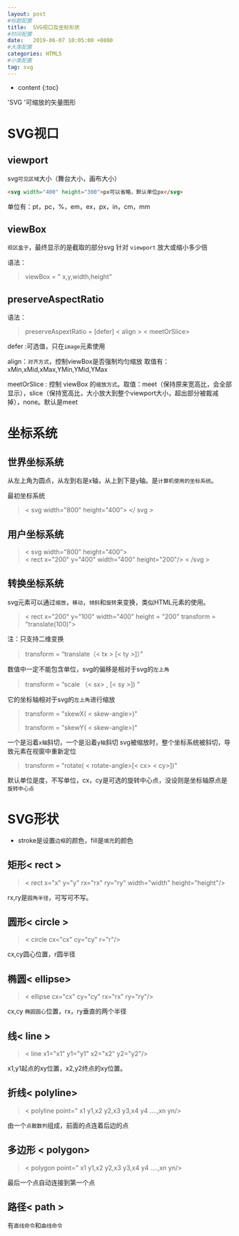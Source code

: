 ```yaml
---
layout: post
#标题配置
title:  SVG视口及坐标形状
#时间配置
date:   2019-06-07 10:05:00 +0800
#大类配置
categories: HTML5
#小类配置
tag: svg
---
```


* content
{:toc}


'SVG '可缩放的矢量图形

SVG视口
=============================

viewport
----------------------------
svg`可见区域`大小（舞台大小，画布大小）
```HTML
<svg width="400" height="300">px可以省略，默认单位px</svg>
```
单位有：pt，pc，%，em，ex，px，in，cm，mm

viewBox
----------------------------
`视区盒子`，最终显示的是截取的部分svg
针对 `viewport` 放大或缩小多少倍

语法：
>viewBox = " x,y,width,height"


preserveAspectRatio
----------------------------
语法：
>preserveAspextRatio = [defer] < align > < meetOrSlice>

defer :可选值，只在`image`元素使用

align：`对齐方式`，控制viewBox是否强制均匀缩放
取值有：xMin,xMid,xMax,YMin,YMid,YMax

meetOrSlice : 控制 viewBox 的`缩放方式`。取值：meet（保持原来宽高比，会全部显示），slice（保持宽高比，大小放大到整个viewport大小，超出部分被裁减掉），none。默认是meet





坐标系统
=============================

世界坐标系统
----------------------------

从左上角为圆点，从左到右是x轴，从上到下是y轴。是`计算机使用的坐标系统`。

 最初坐标系统

>< svg width="800" height="400">  </ svg >

用户坐标系统
----------------------------

>< svg width="800" height="400">  
>  < rect x="200" y="400" width="400" height="200"/>
> < /svg >


转换坐标系统
----------------------------
svg元素可以通过`缩放`，`移动`，`倾斜`和`旋转`来变换，类似HTML元素的使用。
>< rect x="200" y="100" width="400" height = "200" transform = "translate(100)">

注：只支持二维变换
>transform = “translate（< tx > [< ty >]）”

数值中一定不能包含单位，svg的偏移是相对于svg的`左上角`

>transform = “scale （< sx> , [< sy >]) ”

它的坐标轴相对于svg的`左上角`进行缩放

>transform = "skewX( < skew-angle>)"
>
>transform = "skewY( < skew-angle>)"

一个是沿着`x轴`斜切，一个是沿着`y轴`斜切
svg被缩放时，整个坐标系统被斜切，导致元素在视窗中重新定位

>transform = "rotate( < rotate-angle>[< cx> < cy>])"

默认单位是度，不写单位，cx，cy是可选的旋转中心点，没设则是坐标轴原点是`旋转中心点`



SVG形状
=============================

+ stroke是设置`边框`的颜色，fill是`填充`的颜色

矩形< rect >
--------------------------

> < rect x="x" y="y" rx="rx" ry="ry" width="width" height="height"/>

rx,ry是`圆角半径`，可写可不写。

圆形< circle >
-----------------------

> < circle cx="cx" cy="cy" r="r"/>

cx,cy圆心位置，r圆半径


椭圆< ellipse>
------------------------

> < ellipse cx="cx" cy="cy" rx="rx" ry="ry"/>

cx,cy  `椭圆圆心`位置，rx，ry垂直的两个半径

线< line >
-----------------------

> < line x1="x1" y1="y1" x2="x2" y2="y2"/>

x1,y1起点的xy位置，x2,y2终点的xy位置。


折线< polyline>
--------------------

> < polyline point=" x1 y1,x2 y2,x3 y3,x4 y4 ....,xn yn/>

由一个`点散数列`组成，前面的点连着后边的点

多边形 < polygon>
---------------------

> < polygon point=" x1 y1,x2 y2,x3 y3,x4 y4 ....,xn yn/>

最后一个点自动连接到第一个点

路径< path >
---------------------

有`直线命令`和`曲线命令`
